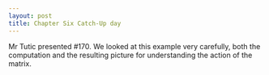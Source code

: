 ```yaml
---
layout: post
title: Chapter Six Catch-Up day
---
```


Mr Tutic presented \#170. We looked at this example very carefully, both the computation
and the resulting picture for understanding the action of the matrix.
